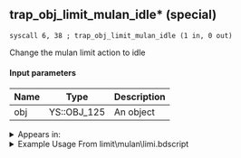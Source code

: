 ## trap_obj_limit_mulan_idle* (special)

`syscall 6, 38 ; trap_obj_limit_mulan_idle (1 in, 0 out)`

Change the mulan limit action to idle

#### Input parameters
| Name | Type | Description
|------|------|------------
| obj   | YS::OBJ_125   | An object




<details>
	<summary>Appears in:</summary>
| filename | Entity (obj)
|----------|-------------
| limit\mulan\limi.bdscript       |           

</details>

<details>
	<summary>Example Usage From limit\mulan\limi.bdscript</summary>
```
L5649:
 popToSp 0
 gosub 12, L5675
 pushFromPSp 16
 pushImmf 1
 gosub 12, L3754
 pushFromFSp 0
 pushFromPSp 16
 gosub 12, L1582
 pushFromFSp 0
 syscall 6, 38 ; trap_obj_limit_mulan_idle (1 in, 0 out)
 pushFromFSp 0
 gosub 12, L2011
 ret
```
</details>

